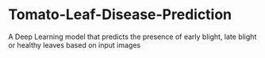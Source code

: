 # Tomato-Leaf-Disease-Prediction
A Deep Learning model that predicts the presence of early blight, late blight or healthy leaves based on input images
